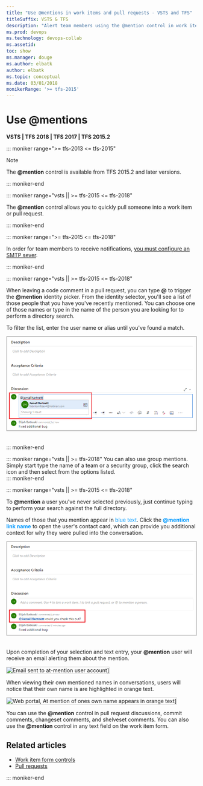 ```yaml
---
title: "Use @mentions in work items and pull requests - VSTS and TFS"
titleSuffix: VSTS & TFS 
description: "Alert team members using the @mention control in work items and pull requests" 
ms.prod: devops
ms.technology: devops-collab
ms.assetid: 
toc: show
ms.manager: douge
ms.author: elbatk
author: elbatk
ms.topic: conceptual
ms.date: 03/01/2018
monikerRange: '>= tfs-2015'
---
```



# Use &#64;mentions

**VSTS | TFS 2018 | TFS 2017 | TFS 2015.2**


::: moniker range=">= tfs-2013 <= tfs-2015"

> [!NOTE]  
> The **@mention** control is available from TFS 2015.2 and later versions.    

::: moniker-end



::: moniker range="vsts || >= tfs-2015 <= tfs-2018"

The **@mention** control allows you to quickly pull someone into a work item or pull request.

::: moniker-end

<a id="mention-person-id">  </a>

::: moniker range=">= tfs-2015 <= tfs-2018"

In order for team members to receive notifications, [you must configure an SMTP sever](/tfs/server/admin/setup-customize-alerts). 

::: moniker-end

::: moniker range="vsts || >= tfs-2015 <= tfs-2018"

When leaving a code comment in a pull request, you can type **@** to trigger the **@mention** identity picker. From the identity selector, you'll see a list of those people that you have you've recently mentioned. You can choose one of those names or type in the name of the person you are looking for to perform a directory search.  

To filter the list, enter the user name or alias until you've found a match.

<img src="_img/at-mention-pr-type-name.png" alt="Web portal, Pull Request, Type a user name or email alias to locate a match" style="border: 1px solid #CCCCCC;" /> 

::: moniker-end

::: moniker range="vsts || >= tfs-2018"
You can also use group mentions. Simply start type the name of a team or a security group, click the search icon and then select from the options listed.    
::: moniker-end

::: moniker range="vsts || >= tfs-2015 <= tfs-2018"

To **@mention** a user you've never selected previously, just continue typing to perform your search against the full directory.  

Names of those that you mention appear in <span style="color:#0099FF">blue text</span>. Click the <span style="color:#0099FF">**@mention link name**</span> to open the user's contact card, which can provide you additional context for why they were pulled into the conversation.  

<img src="_img/at-mention-link-to-user-contact-card.png" alt="Web portal, At mention user contact card accessible]" style="border: 1px solid #CCCCCC;" /> 

Upon completion of your selection and text entry, your **@mention** user will receive an email alerting them about the mention.  

<img src="_img/mail-to-at-mention-user.png" alt="Email sent to at-mention user account]" style="border: 1px solid #CCCCCC;" /> 

When viewing their own mentioned names in conversations, users will notice that their own name is are highlighted in orange text.  

<img src="_img/at-mention-link-view-of-own-name.png" alt="Web portal, At mention of ones own name appears in orange text]" style="border: 1px solid #CCCCCC;" /> 

You can use the **@mention** control in pull request discussions, commit comments, changeset comments, and shelveset comments. You can also use the **@mention** control in any text field on the work item form.

## Related articles

- [Work item form controls](../work/work-items/work-item-form-controls.md)  
- [Pull requests](../git/tutorial/pullrequest.md)

::: moniker-end
